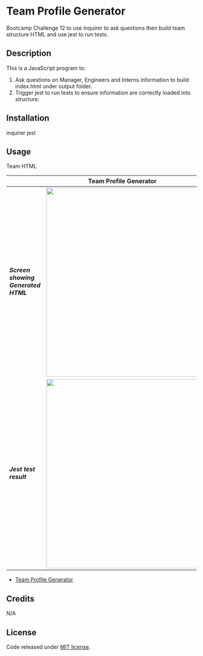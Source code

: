 # Team Profile Generator
Bootcamp Challenge 12 to use inquirer to ask questions then build team structure HTML and use jest to run tests.

## Description

This is a JavaScript program to: 
1) Ask questions on Manager, Engineers and Interns information to build index.html under output folder.
2) Trigger jest to run tests to ensure information are correctly loaded into structure. 

## Installation

inquirer
jest

## Usage

<table>
  <thead>
    <tr>
      <th colspan="2">Team Profile Generator</th>
    </tr>  
  </thead>
    <tr>
      <td><h5>Screen showing Generated HTML</h5></td>
      <a href:"https://amurorai203.github.io/TeamProfileGenerator/output/team.html">Team HTML</a>
      <td><img src="https://amurorai203.github.io/TeamProfileGenerator/img/team.jpg" width="500"></td>
    </tr>
    <tr>
      <td><h5>Jest test result</h5></td>
      <td><img src="https://amurorai203.github.io/TeamProfileGenerator/img/test-result.jpg" width="500"></td>
    </tr> 
  </tbody>
</table>

- [Team Profile Generator](https://amurorai203.github.io/TeamProfileGenerator/)


## Credits

N/A

## License

Code released under [MIT license](https://opensource.org/licenses/MIT).
